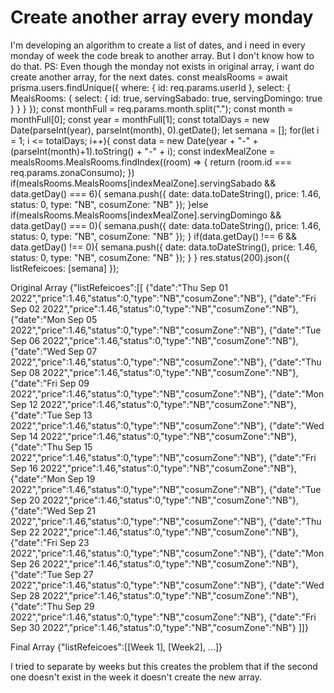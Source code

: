 
# Create another array every monday

I'm developing an algorithm to create a list of dates, and i need in every monday of week the code break to another array. But I don't know how to do that.
PS: Even though the monday not exists in original array, i want do create another array, for the next dates.
    const mealsRooms = await prisma.users.findUnique({
        where: {
            id: req.params.userId
        },
        select: {
            MealsRooms: {
                select: {
                    id: true,
                    servingSabado: true,
                    servingDomingo: true
                }
            }
        }
    });
    const monthFull = req.params.month.split(".");
    const month = monthFull[0];
    const year = monthFull[1];
    const totalDays = new Date(parseInt(year), parseInt(month), 0).getDate();
    let semana = [];
    for(let i = 1; i <= totalDays; i++){
        const data = new Date(year + "-" + (parseInt(month)+1).toString() + "-" + i);
        const indexMealZone = mealsRooms.MealsRooms.findIndex((room) => { return (room.id === req.params.zonaConsumo); })
        if(mealsRooms.MealsRooms[indexMealZone].servingSabado && data.getDay() === 6){
            semana.push({
                date: data.toDateString(),
                price: 1.46,
                status: 0,
                type: "NB",
                cosumZone: "NB"
            });
        }else if(mealsRooms.MealsRooms[indexMealZone].servingDomingo && data.getDay() === 0){
            semana.push({
                date: data.toDateString(),
                price: 1.46,
                status: 0,
                type: "NB",
                cosumZone: "NB"
            });
        }
        if(data.getDay() !== 6 && data.getDay() !== 0){
            semana.push({
                date: data.toDateString(),
                price: 1.46,
                status: 0,
                type: "NB",
                cosumZone: "NB"
            });
        }
    }
    res.status(200).json({
        listRefeicoes: [semana]
    });

Original Array
{"listRefeicoes":[[
  {"date":"Thu Sep 01 2022","price":1.46,"status":0,"type":"NB","cosumZone":"NB"},
  {"date":"Fri Sep 02 2022","price":1.46,"status":0,"type":"NB","cosumZone":"NB"},
  {"date":"Mon Sep 05 2022","price":1.46,"status":0,"type":"NB","cosumZone":"NB"},
  {"date":"Tue Sep 06 2022","price":1.46,"status":0,"type":"NB","cosumZone":"NB"},
  {"date":"Wed Sep 07 2022","price":1.46,"status":0,"type":"NB","cosumZone":"NB"},
  {"date":"Thu Sep 08 2022","price":1.46,"status":0,"type":"NB","cosumZone":"NB"},
  {"date":"Fri Sep 09 2022","price":1.46,"status":0,"type":"NB","cosumZone":"NB"},
  {"date":"Mon Sep 12 2022","price":1.46,"status":0,"type":"NB","cosumZone":"NB"},
  {"date":"Tue Sep 13 2022","price":1.46,"status":0,"type":"NB","cosumZone":"NB"},
  {"date":"Wed Sep 14 2022","price":1.46,"status":0,"type":"NB","cosumZone":"NB"},
  {"date":"Thu Sep 15 2022","price":1.46,"status":0,"type":"NB","cosumZone":"NB"},
  {"date":"Fri Sep 16 2022","price":1.46,"status":0,"type":"NB","cosumZone":"NB"},
  {"date":"Mon Sep 19 2022","price":1.46,"status":0,"type":"NB","cosumZone":"NB"},
  {"date":"Tue Sep 20 2022","price":1.46,"status":0,"type":"NB","cosumZone":"NB"},
  {"date":"Wed Sep 21 2022","price":1.46,"status":0,"type":"NB","cosumZone":"NB"},
  {"date":"Thu Sep 22 2022","price":1.46,"status":0,"type":"NB","cosumZone":"NB"},
  {"date":"Fri Sep 23 2022","price":1.46,"status":0,"type":"NB","cosumZone":"NB"},
  {"date":"Mon Sep 26 2022","price":1.46,"status":0,"type":"NB","cosumZone":"NB"},
  {"date":"Tue Sep 27 2022","price":1.46,"status":0,"type":"NB","cosumZone":"NB"},
  {"date":"Wed Sep 28 2022","price":1.46,"status":0,"type":"NB","cosumZone":"NB"},
  {"date":"Thu Sep 29 2022","price":1.46,"status":0,"type":"NB","cosumZone":"NB"},
  {"date":"Fri Sep 30 2022","price":1.46,"status":0,"type":"NB","cosumZone":"NB"}
]]}

Final Array
{"listRefeicoes":[[Week 1], [Week2], ...]}

I tried to separate by weeks but this creates the problem that if the second one doesn't exist in the week it doesn't create the new array.

        